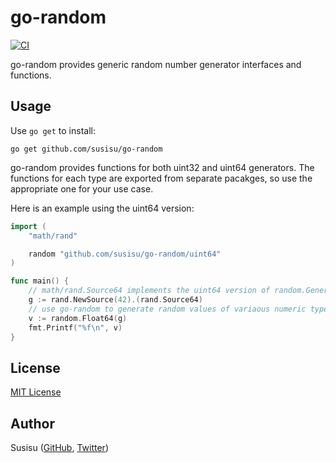 # go-random

[![CI](https://github.com/susisu/go-random/workflows/CI/badge.svg)](https://github.com/susisu/go-random/actions?query=workflow%3ACI)

go-random provides generic random number generator interfaces and functions.

## Usage

Use `go get` to install:

``` shell
go get github.com/susisu/go-random
```

go-random provides functions for both uint32 and uint64 generators.
The functions for each type are exported from separate pacakges, so use the appropriate one for your use case.

Here is an example using the uint64 version:

``` go
import (
	"math/rand"

	random "github.com/susisu/go-random/uint64"
)

func main() {
	// math/rand.Source64 implements the uint64 version of random.Generator
	g := rand.NewSource(42).(rand.Source64)
	// use go-random to generate random values of variaous numeric types
	v := random.Float64(g)
	fmt.Printf("%f\n", v)
}
```

## License

[MIT License](http://opensource.org/licenses/mit-license.php)

## Author

Susisu ([GitHub](https://github.com/susisu), [Twitter](https://twitter.com/susisu2413))
